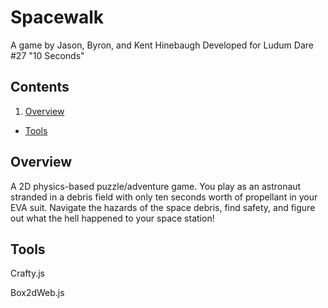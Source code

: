 # Spacewalk
A game by Jason, Byron, and Kent Hinebaugh
Developed for Ludum Dare #27 "10 Seconds"

## Contents
1. [Overview](#overview)
- [Tools](#tools)

<a id="overview"></a>
## Overview

A 2D physics-based puzzle/adventure game. You play as an astronaut stranded in a debris field
with only ten seconds worth of propellant in your EVA suit. Navigate the hazards of the space
debris, find safety, and figure out what the hell happened to your space station!

<a id="tools"></a>
## Tools
Crafty.js

Box2dWeb.js